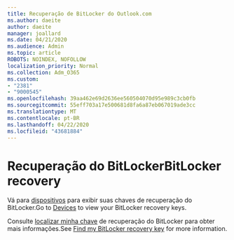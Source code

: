 ```yaml
---
title: Recuperação de BitLocker do Outlook.com
ms.author: daeite
author: daeite
manager: joallard
ms.date: 04/21/2020
ms.audience: Admin
ms.topic: article
ROBOTS: NOINDEX, NOFOLLOW
localization_priority: Normal
ms.collection: Adm_O365
ms.custom:
- "2381"
- "9000545"
ms.openlocfilehash: 39aa462e69d2636ee560504070d95e989c3cb0fb
ms.sourcegitcommit: 55eff703a17e500681d8fa6a87eb067019ade3cc
ms.translationtype: MT
ms.contentlocale: pt-BR
ms.lasthandoff: 04/22/2020
ms.locfileid: "43681884"
---
```

# <a name="bitlocker-recovery"></a><span data-ttu-id="52f27-102">Recuperação do BitLocker</span><span class="sxs-lookup"><span data-stu-id="52f27-102">BitLocker recovery</span></span>

<span data-ttu-id="52f27-103">Vá para [dispositivos](https://account.microsoft.com/devices/recoverykey) para exibir suas chaves de recuperação do BitLocker.</span><span class="sxs-lookup"><span data-stu-id="52f27-103">Go to [Devices](https://account.microsoft.com/devices/recoverykey) to view your BitLocker recovery keys.</span></span>

<span data-ttu-id="52f27-104">Consulte [localizar minha chave](https://support.microsoft.com/help/4026181) de recuperação do BitLocker para obter mais informações.</span><span class="sxs-lookup"><span data-stu-id="52f27-104">See [Find my BitLocker recovery key](https://support.microsoft.com/help/4026181) for more information.</span></span>